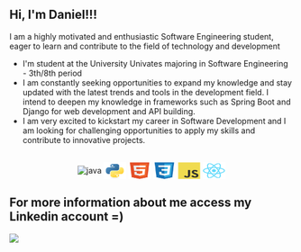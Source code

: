 ## Hi, I'm Daniel!!! 

I am a highly motivated and enthusiastic Software Engineering student, eager to learn and contribute to the field of technology and development

- I'm student at the University Univates majoring in Software Engineering - 3th/8th period
- I am constantly seeking opportunities to expand my knowledge and stay updated with the latest trends and tools in the development field. I intend to deepen my knowledge in frameworks such as Spring Boot and Django for web development and API building.
- I am very excited to kickstart my career in Software Development and I am looking for challenging opportunities to apply my skills and contribute to innovative projects.

<div>
  <div style="display: inline_block" align="center"><br>
  <img align="center" alt="java" height="30" width="40" src="https://cdn.jsdelivr.net/gh/devicons/devicon/icons/java/java-original-wordmark.svg">
  <img align="center" alt="py" height="30" width="40" src="https://raw.githubusercontent.com/devicons/devicon/master/icons/python/python-original.svg">
  <img align="center" alt="html5" height="30" width="40" src="https://raw.githubusercontent.com/devicons/devicon/master/icons/html5/html5-original.svg">
  <img align="center" alt="css" height="30" width="40" src="https://raw.githubusercontent.com/devicons/devicon/master/icons/css3/css3-original.svg">
  <img align="center" alt="js" height="30" width="40" src="https://raw.githubusercontent.com/devicons/devicon/master/icons/javascript/javascript-original.svg">
  <img align="center" alt="js" height="30" width="40" src="https://raw.githubusercontent.com/devicons/devicon/master/icons/react/react-original.svg">
</div>

  ## For more information about me access my Linkedin account =)
  
  <a href="https://www.linkedin.com/in/daniel-corbellini-/" target="_blank"><img src="https://img.shields.io/badge/-LinkedIn-%230077B5?style=for-the-badge&logo=linkedin&logoColor=white" target="_blank"></a>  </div>
  





